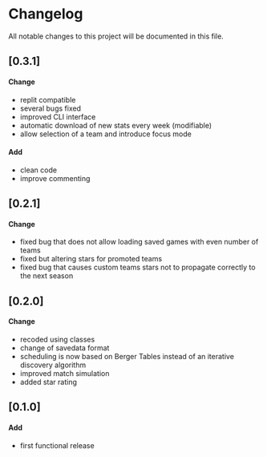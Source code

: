 # Changelog
All notable changes to this project will be documented in this file.

## [0.3.1]
#### Change 
 - replit compatible
 - several bugs fixed
 - improved CLI interface  
 - automatic download of new stats every week (modifiable)
 - allow selection of a team and introduce focus mode

#### Add
 - clean code 
 - improve commenting
 
## [0.2.1]
#### Change 
 - fixed bug that does not allow loading saved games with even number of teams  
 - fixed but altering stars for promoted teams  
 - fixed bug that causes custom teams stars not to propagate correctly to the next season  

## [0.2.0]
#### Change    
 - recoded using classes  
 - change of savedata format  
 - scheduling is now based on Berger Tables instead of an iterative discovery algorithm  
 - improved match simulation  
 - added star rating  

## [0.1.0]
#### Add  
 - first functional release   
